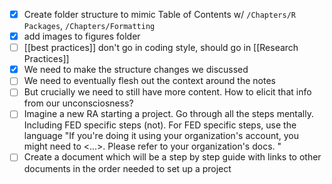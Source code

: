 - [x] Create folder structure to mimic Table of Contents w/ `/Chapters/R Packages`, `/Chapters/Formatting`
- [x] add images to figures folder
- [ ] [[best practices]] don't go in coding style, should go in [[Research Practices]]
- [x] We need to make the structure changes we discussed  
- [ ] We need to eventually flesh out the context around the notes  
- [ ] But crucially we need to still have more content. How to elicit that info from our unconsciosness?  
- [ ] Imagine a new RA starting a project. Go through all the steps mentally. Including FED specific steps (not). For FED specific steps, use the language "If you're doing it using your organization's account, you might need to <...>. Please refer to your organization's docs. "  
- [ ] Create a document which will be a step by step guide with links to other documents in the order needed to set up a project  